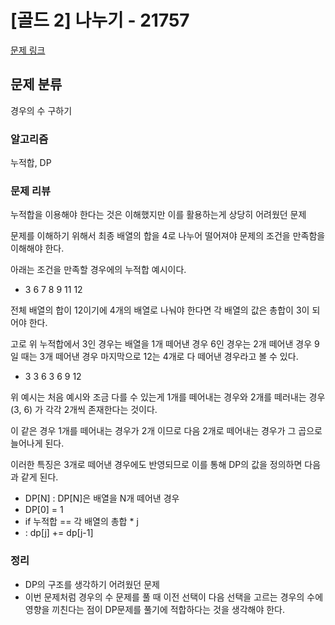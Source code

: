 # [골드 2] 나누기 - 21757
[문제 링크](https://www.acmicpc.net/problem/21757)

## 문제 분류
경우의 수 구하기

### 알고리즘
누적합, DP

### 문제 리뷰
<p>누적합을 이용해야 한다는 것은 이해했지만 이를 활용하는게 상당히 어려웠던 문제</p>
<p>문제를 이해하기 위해서 최종 배열의 합을 4로 나누어 떨어져야 문제의 조건을 만족함을 이해해야 한다.</p>
<p>아래는 조건을 만족할 경우에의 누적합 예시이다. </p>

+ 3 6 7 8 9 11 12

<p>전체 배열의 합이 12이기에 4개의 배열로 나눠야 한다면 각 배열의 값은 총합이 3이 되어야 한다.</p>
<p>고로 위 누적합에서 3인 경우는 배열을 1개 떼어낸 경우 6인 경우는 2개 떼어낸 경우 9일 때는 3개 떼어낸 경우 마지막으로 12는 4개로 다 떼어낸 경우라고 볼 수 있다.</p>

+ 3 3 6 3 6 9 12

<p>위 예시는 처음 예시와 조금 다를 수 있는게 1개를 떼어내는 경우와 2개를 떼러내는 경우(3, 6) 가 각각 2개씩 존재한다는 것이다.</p>
<p>이 같은 경우 1개를 떼어내는 경우가 2개 이므로 다음 2개로 떼어내는 경우가 그 곱으로 늘어나게 된다.</p>
<p>이러한 특징은 3개로 떼어낸 경우에도 반영되므로 이를 통해 DP의 값을 정의하면 다음과 같게 된다.</p>

+ DP[N] : DP[N]은 배열을 N개 떼어낸 경우
+ DP[0] = 1
+ if 누적합 == 각 배열의 총합 * j
+ : dp[j] += dp[j-1]

### 정리
+ DP의 구조를 생각하기 어려웠던 문제
+ 이번 문제처럼 경우의 수 문제를 풀 때 이전 선택이 다음 선택을 고르는 경우의 수에 영향을 끼친다는 점이 DP문제를 풀기에 적합하다는 것을 생각해야 한다.